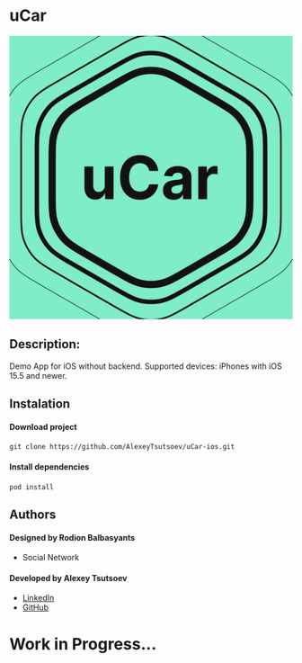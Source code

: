 # uCar

![screenshot of sample](https://raw.githubusercontent.com/AlexeyTsutsoev/uCar-ios/main/uCar/Assets.xcassets/AppIcon.appiconset/512.png)

## Description:
Demo App for iOS without backend.
Supported devices: iPhones with iOS 15.5 and newer.

## Instalation

#### Download project

```shell
git clone https://github.com/AlexeyTsutsoev/uCar-ios.git
```

#### Install dependencies

```shell
pod install
```

## Authors

#### Designed by Rodion Balbasyants
* Social Network

#### Developed by Alexey Tsutsoev
* [LinkedIn](https://www.linkedin.com/in/alexey-tsutsoev-7a2996233/)
* [GitHub](https://github.com/AlexeyTsutsoev)

# Work in Progress...

